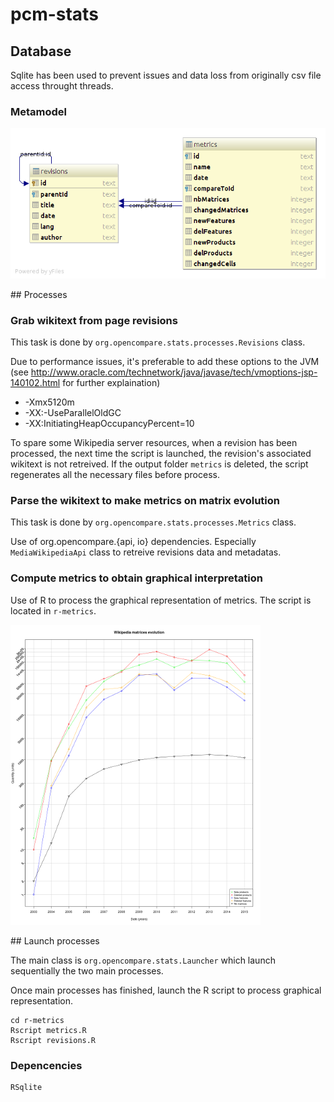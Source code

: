 # pcm-stats

## Database

Sqlite has been used to prevent issues and data loss from originally csv file access throught threads.

### Metamodel

![iDatabase metamodel](db-diagram.png)

## Processes

### Grab wikitext from page revisions

This task is done by `org.opencompare.stats.processes.Revisions` class.

Due to performance issues, it's preferable to add these options to the JVM (see http://www.oracle.com/technetwork/java/javase/tech/vmoptions-jsp-140102.html for further explaination)
 - -Xmx5120m
 - -XX:-UseParallelOldGC
 - -XX:InitiatingHeapOccupancyPercent=10
 
To spare some Wikipedia server resources, when a revision has been processed, the next time the script is launched, the revision's associated wikitext is not retreived.
If the output folder `metrics` is deleted, the script regenerates all the necessary files before process.

### Parse the wikitext to make metrics on matrix evolution

This task is done by `org.opencompare.stats.processes.Metrics` class.

Use of org.opencompare.{api, io} dependencies. Especially `MediaWikipediaApi` class to retreive revisions data and metadatas.

### Compute metrics to obtain graphical interpretation

Use of R to process the graphical representation of metrics. The script is located in `r-metrics`.

![Example of metrics graph output](metrics.png)


## Launch processes

The main class is `org.opencompare.stats.Launcher` which launch sequentially the two main processes.

Once main processes has finished, launch the R script to process graphical representation.

    cd r-metrics
    Rscript metrics.R
    Rscript revisions.R
    
### Depencencies

    RSqlite